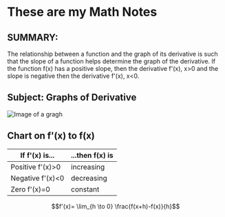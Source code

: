 # These are my Math Notes

## SUMMARY:
 
The relationship between a function and the graph of its derivative is such that the slope of a function helps determine the graph of the derivative. If the function f(x) has a positive slope, then the derivative f'(x), x>0 and the slope is negative then the derivative f'(x), x<0.

## Subject: Graphs of Derivative 

![Image of a gragh](https://images.nagwa.com/figures/explainers/179159061792/2.svg)

## Chart on f'(x) to f(x)

| If f'(x) is...  | ...then f(x) is |
|    ---------    |  ------------   |
| Positive f'(x)>0| increasing      |
| Negative f'(x)<0| decreasing      |
| Zero f'(x)=0    | constant        |

$$f'(x)= \lim_{h \to 0} \frac{f(x+h)-f(x)}{h}$$ 


